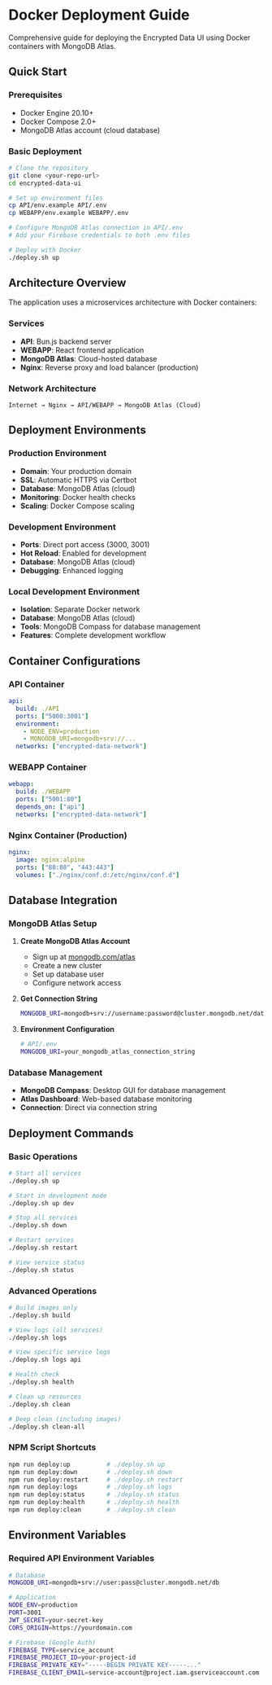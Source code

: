 # Docker Deployment Guide

Comprehensive guide for deploying the Encrypted Data UI using Docker containers with MongoDB Atlas.

## Quick Start

### Prerequisites
- Docker Engine 20.10+
- Docker Compose 2.0+
- MongoDB Atlas account (cloud database)

### Basic Deployment
```bash
# Clone the repository
git clone <your-repo-url>
cd encrypted-data-ui

# Set up environment files
cp API/env.example API/.env
cp WEBAPP/env.example WEBAPP/.env

# Configure MongoDB Atlas connection in API/.env
# Add your Firebase credentials to both .env files

# Deploy with Docker
./deploy.sh up
```

## Architecture Overview

The application uses a microservices architecture with Docker containers:

### Services
- **API**: Bun.js backend server
- **WEBAPP**: React frontend application  
- **MongoDB Atlas**: Cloud-hosted database
- **Nginx**: Reverse proxy and load balancer (production)

### Network Architecture
```
Internet → Nginx → API/WEBAPP → MongoDB Atlas (Cloud)
```

## Deployment Environments

### Production Environment
- **Domain**: Your production domain
- **SSL**: Automatic HTTPS via Certbot
- **Database**: MongoDB Atlas (cloud)
- **Monitoring**: Docker health checks
- **Scaling**: Docker Compose scaling

### Development Environment  
- **Ports**: Direct port access (3000, 3001)
- **Hot Reload**: Enabled for development
- **Database**: MongoDB Atlas (cloud)
- **Debugging**: Enhanced logging

### Local Development Environment
- **Isolation**: Separate Docker network
- **Database**: MongoDB Atlas (cloud)
- **Tools**: MongoDB Compass for database management
- **Features**: Complete development workflow

## Container Configurations

### API Container
```yaml
api:
  build: ./API
  ports: ["5000:3001"]
  environment:
    - NODE_ENV=production
    - MONGODB_URI=mongodb+srv://...
  networks: ["encrypted-data-network"]
```

### WEBAPP Container  
```yaml
webapp:
  build: ./WEBAPP
  ports: ["5001:80"]
  depends_on: ["api"]
  networks: ["encrypted-data-network"]
```

### Nginx Container (Production)
```yaml
nginx:
  image: nginx:alpine
  ports: ["80:80", "443:443"]
  volumes: ["./nginx/conf.d:/etc/nginx/conf.d"]
```

## Database Integration

### MongoDB Atlas Setup
1. **Create MongoDB Atlas Account**
   - Sign up at [mongodb.com/atlas](https://mongodb.com/atlas)
   - Create a new cluster
   - Set up database user
   - Configure network access

2. **Get Connection String**
   ```bash
   MONGODB_URI=mongodb+srv://username:password@cluster.mongodb.net/database
   ```

3. **Environment Configuration**
   ```bash
   # API/.env
   MONGODB_URI=your_mongodb_atlas_connection_string
   ```

### Database Management
- **MongoDB Compass**: Desktop GUI for database management
- **Atlas Dashboard**: Web-based database monitoring
- **Connection**: Direct via connection string

## Deployment Commands

### Basic Operations
```bash
# Start all services
./deploy.sh up

# Start in development mode
./deploy.sh up dev

# Stop all services
./deploy.sh down

# Restart services
./deploy.sh restart

# View service status
./deploy.sh status
```

### Advanced Operations
```bash
# Build images only
./deploy.sh build

# View logs (all services)
./deploy.sh logs

# View specific service logs
./deploy.sh logs api

# Health check
./deploy.sh health

# Clean up resources
./deploy.sh clean

# Deep clean (including images)
./deploy.sh clean-all
```

### NPM Script Shortcuts
```bash
npm run deploy:up          # ./deploy.sh up
npm run deploy:down        # ./deploy.sh down  
npm run deploy:restart     # ./deploy.sh restart
npm run deploy:logs        # ./deploy.sh logs
npm run deploy:status      # ./deploy.sh status
npm run deploy:health      # ./deploy.sh health
npm run deploy:clean       # ./deploy.sh clean
```

## Environment Variables

### Required API Environment Variables
```bash
# Database
MONGODB_URI=mongodb+srv://user:pass@cluster.mongodb.net/db

# Application
NODE_ENV=production
PORT=3001
JWT_SECRET=your-secret-key
CORS_ORIGIN=https://yourdomain.com

# Firebase (Google Auth)
FIREBASE_TYPE=service_account
FIREBASE_PROJECT_ID=your-project-id
FIREBASE_PRIVATE_KEY="-----BEGIN PRIVATE KEY-----..."
FIREBASE_CLIENT_EMAIL=service-account@project.iam.gserviceaccount.com
```